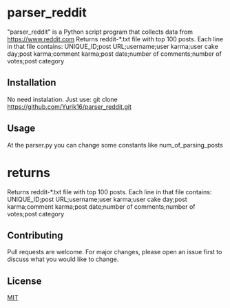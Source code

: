 # parser_reddit

"parser_reddit" is a Python script program that collects data from https://www.reddit.com
Returns reddit-*.txt file with top 100 posts. Each line in that file contains:
UNIQUE_ID;post URL;username;user karma;user cake day;post karma;comment karma;post date;number of comments;number of
votes;post category

## Installation

No need instalation. Just use:
git clone https://github.com/Yurik16/parser_reddit.git

## Usage

At the parser.py you can change some constants like num_of_parsing_posts

# returns

Returns reddit-*.txt file with top 100 posts. Each line in that file contains:
UNIQUE_ID;post URL;username;user karma;user cake day;post karma;comment karma;post date;number of comments;number of
votes;post category

## Contributing

Pull requests are welcome. For major changes, please open an issue first to discuss what you would like to change.

## License

[MIT](https://choosealicense.com/licenses/mit/)